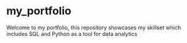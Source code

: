 # my_portfolio
Welcome to my portfolio, this repository showcases my skillset which includes SQL and Python as a tool for data analytics
